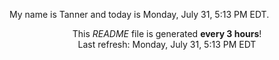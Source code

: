 My name is Tanner and today is Monday, July 31, 5:13 PM EDT.

<p align="center">This <i>README</i> file is generated <b>every 3 hours</b>!</br>Last refresh: Monday, July 31, 5:13 PM EDT<br /></p>
